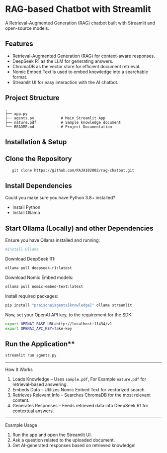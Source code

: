 # RAG-based Chatbot with Streamlit

A Retrieval-Augmented Generation (RAG) chatbot built with Streamlit and open-source models.

## Features
- Retrieval-Augmented Generation (RAG) for context-aware responses.
- DeepSeek R1 as the LLM for generating answers.
- ChromaDB as the vector store for efficient document retrieval.
- Nomic Embed Text is used to embed knowledge into a searchable format.
- Streamlit UI for easy interaction with the AI chatbot.

## Project Structure
```
.
├── app.py
├── agents.py            # Main Streamlit App
├── nature.pdf           # Sample knowledge document
└── README.md            # Project Documentation
```

## Installation & Setup

## Clone the Repository
```bash
   git clone https://github.com/RAJA102002/rag-chatbot.git
```
##  Install Dependencies
Could you make sure you have Python 3.8+ installed?
- Install Python
- Install Ollama

## Start Ollama (Locally) and other Dependencies
Ensure you have Ollama installed and running:
```bash
#Install Ollama
```

Download DeepSeek R1:
```bash
ollama pull deepseek-r1:latest
```

Download Nomic Embed models:
```bash
ollama pull nomic-embed-text:latest
```

Install required packages:
```bash
pip install "praisonaiagents[knowledge]" ollama streamlit
```

Now, set your OpenAI API key, to the requirement for the SDK:
```bash
export OPENAI_BASE_URL=http://localhost:11434/v1
export OPENAI_API_KEY=fake-key
```

## Run the Application**
```bash
streamlit run agents.py
```

---

How It Works
1. Loads Knowledge – Uses `sample.pdf`, For Example `nature.pdf` for retrieval-based answering.
2. Embeds Data – Utilizes Nomic Embed Text for vectorized search.
3. Retrieves Relevant Info – Searches ChromaDB for the most relevant content.
4. Generates Responses – Feeds retrieved data into DeepSeek R1 for contextual answers.

---
Example Usage
1. Run the app and open the Streamlit UI.
2. Ask a question related to the uploaded document.
3. Get AI-generated responses based on retrieved knowledge!
